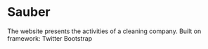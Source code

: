 # Sauber
 The website presents the activities of a cleaning company. Built on framework: Twitter Bootstrap
